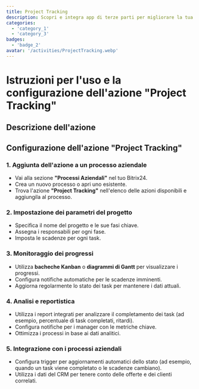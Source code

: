 ```yaml
---
title: Project Tracking
description: Scopri e integra app di terze parti per migliorare la tua attività.
categories: 
  - 'category_1'
  - 'category_3'
badges: 
  - 'badge_2'
avatar: '/activities/ProjectTracking.webp'
---
```

# Istruzioni per l'uso e la configurazione dell'azione "Project Tracking"

## Descrizione dell'azione

## **Configurazione dell'azione "Project Tracking"**

### 1. Aggiunta dell'azione a un processo aziendale
- Vai alla sezione **"Processi Aziendali"** nel tuo Bitrix24.
- Crea un nuovo processo o apri uno esistente.
- Trova l'azione **"Project Tracking"** nell'elenco delle azioni disponibili e aggiungila al processo.

### 2. Impostazione dei parametri del progetto
- Specifica il nome del progetto e le sue fasi chiave.
- Assegna i responsabili per ogni fase.
- Imposta le scadenze per ogni task.

### 3. Monitoraggio dei progressi
- Utilizza **bacheche Kanban** o **diagrammi di Gantt** per visualizzare i progressi.
- Configura notifiche automatiche per le scadenze imminenti.
- Aggiorna regolarmente lo stato dei task per mantenere i dati attuali.

### 4. Analisi e reportistica
- Utilizza i report integrati per analizzare il completamento dei task (ad esempio, percentuale di task completati, ritardi).
- Configura notifiche per i manager con le metriche chiave.
- Ottimizza i processi in base ai dati analitici.

### 5. Integrazione con i processi aziendali
- Configura trigger per aggiornamenti automatici dello stato (ad esempio, quando un task viene completato o le scadenze cambiano).
- Utilizza i dati del CRM per tenere conto delle offerte e dei clienti correlati.